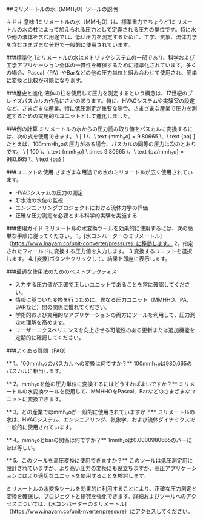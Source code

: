 ##ミリメートルの水（MMH₂O）ツールの説明

＃＃＃ 意味
1ミリメートルの水（MMH₂O）は、標準重力でちょうど1ミリメートルの水の柱によって加えられる圧力として定義される圧力の単位です。特に水や他の液体を含む用途では、低い圧力を測定するために、工学、気象、流体力学を含むさまざまな分野で一般的に使用されています。

###標準化
1ミリメートルの水はメトリックシステムの一部であり、科学および工学アプリケーション全体の一貫性を確保するために標準化されています。多くの場合、Pascal（PA）やBarなどの他の圧力単位と組み合わせて使用​​され、簡単に変換と比較が可能になります。

###歴史と進化
液体の柱を使用して圧力を測定するという概念は、17世紀のブレイズパスカルの作品にさかのぼります。特に、HVACシステムや実験室の設定など、さまざまな産業、特に低圧測定が重要な場合、さまざまな産業で圧力を測定するための実用的なユニットとして進化しました。

###例の計算
ミリメートルの水からの圧力読み取り値をパスカルに変換するには、次の式を使用できます。
\ [
1 \、\ text {mmh₂o} = 9.80665 \、\ text {pa}
\]
たとえば、100mmHh₂oの圧力がある場合、パスカルの同等の圧力は次のとおりです。
\ [
100 \、\ text {mmh₂o} \ times 9.80665 \、\ text {pa/mmh₂o} = 980.665 \、\ text {pa}
\]

###ユニットの使用
さまざまな用途での水のミリメートルが広く使用されています。
-  HVACシステムの圧力の測定
- 貯水池の水位の監視
- エンジニアリングプロジェクトにおける流体力学の評価
- 正確な圧力測定を必要とする科学的実験を実施する

###使用ガイド
ミリメートルの水変換ツールを効果的に使用するには、次の簡単な手順に従ってください。
1。[水コンバーターのミリメートル]（https://www.inayam.co/unit-converter/pressure）に移動します。
2。指定されたフィールドに変換する圧力値を入力します。
3.変換するユニットを選択します。
4. [変換]ボタンをクリックして、結果を即座に表示します。

###最適な使用法のためのベストプラクティス
- 入力する圧力値が正確で正しいユニットであることを常に確認してください。
- 情報に基づいた変換を行うために、異なる圧力ユニット（MMHHO、PA、BARなど）間の関係に慣れてください。
- 学術的および実用的なアプリケーションの両方にツールを利用して、圧力測定の理解を高めます。
- ユーザーエクスペリエンスを向上させる可能性のある更新または追加機能を定期的に確認してください。

###よくある質問（FAQ）

** 1。100mmh₂oのパスカルへの変換は何ですか？**
100mmh₂oは980.665のパスカルに相当します。

** 2。mmh₂oを他の圧力単位に変換するにはどうすればよいですか？**
ミリメートルの水変換ツールを使用して、MMHHOをPascal、Barなどのさまざまなユニットに変換できます。

** 3。どの産業ではmmh₂oが一般的に使用されていますか？**
ミリメートルの水は、HVACシステム、エンジニアリング、気象学、および流体ダイナミクスで一般的に使用されています。

** 4。mmh₂oとbarの関係は何ですか？**
1mmh₂oは0.0000980665のバーにほぼ等しい。

** 5。このツールを高圧変換に使用できますか？**
このツールは低圧測定用に設計されていますが、より高い圧力の変換にも役立ちますが、高圧アプリケーションにはより適切なユニットを使用することを検討します。

ミリメートルの水変換ツールを効果的に利用することにより、正確な圧力測定と変換を確保し、プロジェクトと研究を強化できます。詳細およびツールへのアクセスについては、[水コンバーターのミリメートル]（https://www.inayam.co/unit-nverter/pressure）にアクセスしてください。